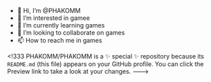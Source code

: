 - 👋 Hi, I’m @PHAKOMM
- 👀 I’m interested in gamee
- 🌱 I’m currently learning games
- 💞️ I’m looking to collaborate on games
- 📫 How to reach me in games

<!333
PHAKOMM/PHAKOMM is a ✨ special ✨ repository because its `README.md` (this file) appears on your GitHub profile.
You can click the Preview link to take a look at your changes.
--->
